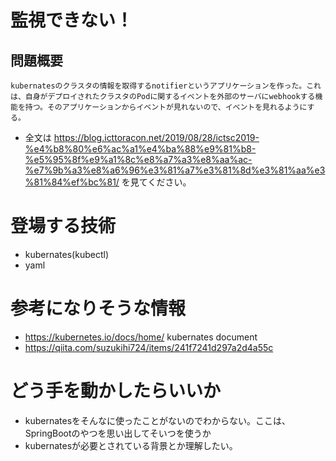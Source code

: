 # 監視できない！
## 問題概要
```
kubernatesのクラスタの情報を取得するnotifierというアプリケーションを作った。これは、自身がデプロイされたクラスタのPodに関するイベントを外部のサーバにwebhookする機能を持つ。そのアプリケーションからイベントが見れないので、イベントを見れるようにする。
```
- 全文は https://blog.icttoracon.net/2019/08/28/ictsc2019-%e4%b8%80%e6%ac%a1%e4%ba%88%e9%81%b8-%e5%95%8f%e9%a1%8c%e8%a7%a3%e8%aa%ac-%e7%9b%a3%e8%a6%96%e3%81%a7%e3%81%8d%e3%81%aa%e3%81%84%ef%bc%81/ を見てください。

# 登場する技術
- kubernates(kubectl)
- yaml

# 参考になりそうな情報
- https://kubernetes.io/docs/home/ kubernates document
- https://qiita.com/suzukihi724/items/241f7241d297a2d4a55c

# どう手を動かしたらいいか
- kubernatesをそんなに使ったことがないのでわからない。ここは、SpringBootのやつを思い出してそいつを使うか
- kubernatesが必要とされている背景とか理解したい。